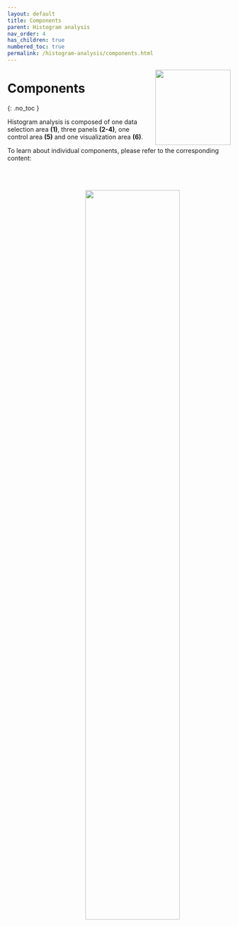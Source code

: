 ```yaml
---
layout: default
title: Components
parent: Histogram analysis
nav_order: 4
has_children: true
numbered_toc: true
permalink: /histogram-analysis/components.html
---
```


<img src="../assets/images/logos/logo-histogram-analysis_400px.png" width="170" style="float:right; margin-left: 15px;"/>

# Components
{: .no_toc }

Histogram analysis is composed of one data selection area **(1)**, three panels **(2-4)**, one control area **(5)** and one visualization area **(6)**.

To learn about individual components, please refer to the corresponding content:

<a class="plain" href="../assets/images/gui/HA-components.png"><img src="../assets/images/gui/HA-components.png"  width="65%" style="float:right; margin-left: 15px; margin-top: 50px;"/></a>
